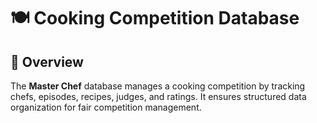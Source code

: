 # 🍽️ Cooking Competition Database

## 📌 Overview
The **Master Chef** database manages a cooking competition by tracking chefs, episodes, recipes, judges, and ratings. It ensures structured data organization for fair competition management.
